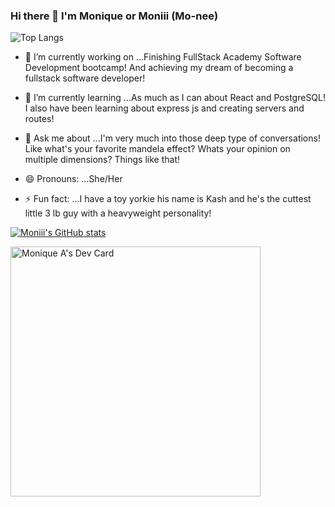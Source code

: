 ### Hi there 👋 I'm Monique or Moniii (Mo-nee)

![Top Langs](https://github-readme-stats.vercel.app/api/top-langs/?username=moniii333&layout=compact)

- 🔭 I’m currently working on ...Finishing FullStack Academy Software Development bootcamp! And achieving my dream of becoming a fullstack software developer!

- 🌱 I’m currently learning ...As much as I can about React and PostgreSQL! I also have been learning about express js and creating servers and routes!

- 💬 Ask me about ...I'm very much into those deep type of conversations! Like what's your favorite mandela effect? Whats your opinion on multiple dimensions? Things like that!

- 😄 Pronouns: ...She/Her

- ⚡ Fun fact: ...I have a toy yorkie his name is Kash and he's the cuttest little 3 lb guy with a heavyweight personality!


[![Moniii's GitHub stats](https://github-readme-stats.vercel.app/api?username=moniii333&show_icons=true&theme=tokyonight)](https://github.com/moniii333/github-readme-stats)

<a href="https://app.daily.dev/hazedcoder333"><img src="https://api.daily.dev/devcards/c70d4bb239e34d1d8ffa7b78d3eddf1c.png?r=ylq" width="400" alt="Monique A's Dev Card"/></a>
